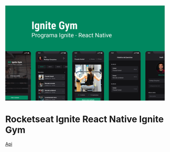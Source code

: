 ![cover](.github/cover.png)

# Rocketseat Ignite React Native Ignite Gym

[Api](https://github.com/rodrigorgtic/ignitegym-api)

